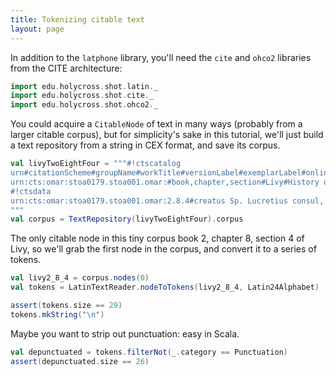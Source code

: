 ```yaml
---
title: Tokenizing citable text
layout: page
---
```


In addition to the `latphone` library, you'll need the `cite` and `ohco2` libraries from the CITE architecture:

```scala
import edu.holycross.shot.latin._
import edu.holycross.shot.cite._
import edu.holycross.shot.ohco2._
```

You could acquire a `CitableNode` of text in many ways (probably from a larger citable corpus), but for simplicity's sake in this tutorial, we'll just build a text repository from a string in CEX format, and save its corpus.

```scala
val livyTwoEightFour = """#!ctscatalog
urn#citationScheme#groupName#workTitle#versionLabel#exemplarLabel#online#lang
urn:cts:omar:stoa0179.stoa001.omar:#book,chapter,section#Livy#History of Rome#omar edition##true#lat
#!ctsdata
urn:cts:omar:stoa0179.stoa001.omar:2.8.4#creatus Sp. Lucretius consul, qui magno natu non sufficientibus iam viribus ad consularia munera obeunda intra paucos dies moritur. suffectus in Lucreti locum M. Horatius Pulvillus.
"""
val corpus = TextRepository(livyTwoEightFour).corpus
```


The only citable node in this tiny corpus book 2, chapter 8, section 4 of Livy, so we'll grab the first node in the corpus, and convert it to a series of tokens.

```scala
val livy2_8_4 = corpus.nodes(0)
val tokens = LatinTextReader.nodeToTokens(livy2_8_4, Latin24Alphabet)

assert(tokens.size == 29)
tokens.mkString("\n")
```

Maybe you want to strip out punctuation:  easy in Scala.

```scala
val depunctuated = tokens.filterNot(_.category == Punctuation)
assert(depunctuated.size == 26)
```
